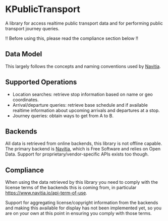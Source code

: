 # KPublicTransport

A library for access realtime public transport data and for performing
public transport journey queries.

!! Before using this, please read the compliance section below !!

## Data Model

This largely follows the concepts and naming conventions used by [Navitia](https://navitia.io).

## Supported Operations

* Location searches: retrieve stop information based on name or geo coordinates.
* Arrival/departure queries: retrieve base schedule and if available realtime information
  about upcoming arrivals and departures at a stop.
* Journey queries: obtain ways to get from A to B.

## Backends

All data is retrieved from online backends, this library is not offline capable.
The primary backend is [Navitia](https://navitia.io), which is Free Software and
relies on Open Data. Support for proprietary/vendor-specific APIs exists too though.

## Compliance

When using the data retrieved by this library you need to comply with the license
terms of the backends this is coming from, in particular https://www.navitia.io/api-term-of-use.

Support for aggregating license/copyright information from the backends and making this
available for display has not been implemented yet, so you are on your own at this point
in ensuring you comply with those terms.
